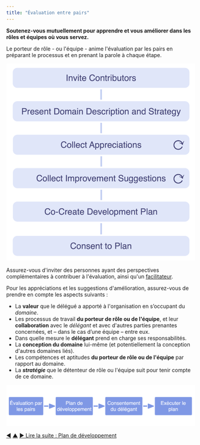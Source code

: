 ```yaml
---
title: "Évaluation entre pairs"
---
```



<strong>Soutenez-vous mutuellement pour apprendre et vous améliorer dans les rôles et équipes où vous servez.</strong>

Le porteur de rôle - ou l'équipe - anime l'évaluation par les pairs en préparant le processus et en prenant la parole à chaque étape.

![Processus d'évaluation par ses pairs](img/process/peer-review.png)

Assurez-vous d'inviter des personnes ayant des perspectives complémentaires à contribuer à l'évaluation, ainsi qu'un [facilitateur](facilitate-meetings.html).

Pour les appréciations et les suggestions d'amélioration, assurez-vous de prendre en compte les aspects suivants :

- La **valeur** que le délégué a apporté à l'organisation en s’occupant du <dfn data-info="Domaine: Une zone d&#x27;influence, d’activité et de prise de décisions distincte au sein d&#x27;une organisation.">domaine</dfn>.
- Les processus de travail **du porteur de rôle ou de l'équipe**, et leur **collaboration** avec le <dfn data-info="Délégant: Un individu ou un groupe déléguant la responsabilité d&#x27;un domaine à autrui.">délégant</dfn> et avec d'autres parties prenantes concernées, et – dans le cas d’une équipe – entre eux.
- Dans quelle mesure le **délégant** prend en charge ses responsabilités.
- La **conception du domaine** lui-même (et potentiellement la conception d'autres domaines liés).
- Les compétences et aptitudes **du porteur de rôle ou de l'équipe** par rapport au domaine.
- La **<dfn data-info="Stratégie: Une approche générale définissant comment créer de la valeur pour s&#x27;occuper avec succès d&#x27;un domaine.">stratégie </dfn>** que le détenteur de rôle ou l'équipe suit pour tenir compte de ce domaine.

![L'amélioration continue des capacités des personnes à porter efficacement leurs rôles ou à collaborer en équipe](img/evolution/development-process.png)

<div class="bottom-nav">
<a href="peer-feedback.html" title="Retour à : Retour par les pairs">◀</a> <a href="peer-development.html" title="Remonter: Se développer entre pairs">▲</a> <a href="development-plan.html" title="Lire la suite : Plan de développement">▶ Lire la suite : Plan de développement</a>
</div>


<script type="text/javascript">
Mousetrap.bind('g n', function() {
    window.location.href = 'development-plan.html';
    return false;
});
</script>

